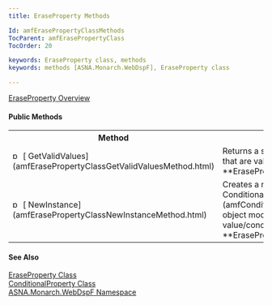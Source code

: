 ```yaml
---
title: EraseProperty Methods

Id: amfErasePropertyClassMethods
TocParent: amfErasePropertyClass
TocOrder: 20

keywords: EraseProperty class, methods
keywords: methods [ASNA.Monarch.WebDspF], EraseProperty class

---
```


[ EraseProperty Overview](amfErasePropertyClass.html) 

#### Public Methods
<table class="mytable" cellspacing="0" cellpadding="4" width="90%">
          <colgroup><col width="30%" /><col width="70%" />
          </colgroup>
          <tr><th>Method</th>
            <th>Description</th>
          </tr>
          <tr>
            <td><img class="hcp4" alt="public method" src="../Images/Methods.bmp" style="WIDTH:16px; HEIGHT:16px" width="16" height="16" border="0" />
                [
                GetValidValues](amfErasePropertyClassGetValidValuesMethod.html)
            </td>
            <td>Returns a string array of the values that are
              valid for the 
 **EraseProperty** 
       object.
            </td>
          </tr>
          <tr>
            <td><img class="hcp4" alt="public method" src="../Images/Methods.bmp" style="WIDTH:16px; HEIGHT:16px" width="16" height="16" border="0" />
                [
                NewInstance](amfErasePropertyClassNewInstanceMethod.html)
            </td>
            <td>Creates a new instance of a 
              [
              ConditionalProperty](amfConditionalPropertyClass.html) object modeling the
              value/conditions represented by 
 **EraseProperty** .
            </td>
          </tr>
</table>

#### See Also
[EraseProperty Class](amfErasePropertyClass.html) <br clear="none" /> [ConditionalProperty Class](amfConditionalPropertyClass.html) <br clear="none" /> [ASNA.Monarch.WebDspF Namespace](amfWebDspFNamespace.html) 
